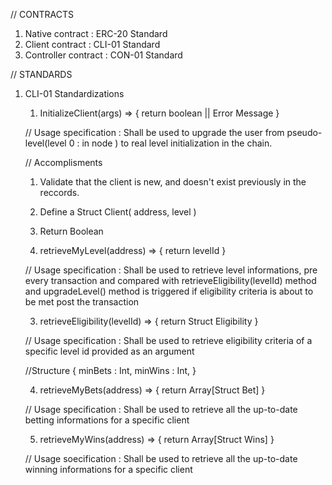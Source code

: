 // CONTRACTS

1. Native contract      : ERC-20 Standard
2. Client contract      : CLI-01 Standard
3. Controller contract  : CON-01 Standard

// STANDARDS

1. CLI-01 Standardizations
    
    1. InitializeClient(args) => { return boolean || Error Message }
    
    // Usage specification : Shall be used to upgrade the user from pseudo-level(level 0 : in node ) to real level initialization in the chain. 
    
    // Accomplisments
    
    1. Validate that the client is new, and doesn't exist previously in the reccords.
    2. Define a Struct Client( address, level )
    3. Return Boolean

    2. retrieveMyLevel(address) => { return levelId }

    // Usage specification : Shall be used to retrieve level informations, pre every transaction and compared with retrieveEligibility(levelId) method and upgradeLevel()		method is triggered if eligibility criteria is about to be met post the transaction
    
    3. retrieveEligibility(levelId) => { return Struct Eligibility }
    
    // Usage specification : Shall be used to retrieve eligibility criteria of a specific level id provided as an argument
	
	//Structure
	{
	minBets  : Int,
	minWins	 : Int,
	}
	
	4. retrieveMyBets(address) => {	return	Array[Struct Bet]	}
	
	// Usage specification : Shall be used to retrieve all the up-to-date betting informations for a specific client
	
	
	5. retrieveMyWins(address) => {	return Array[Struct Wins] }
	
	// Usage soecification : Shall  be used to retrieve all the up-to-date winning informations for a specific client
